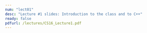 ```yaml
---
num: "lect01"
desc: "Lecture #1 slides: Introduction to the class and to C++"
ready: false
pdfurl: /lectures/CS16_Lecture1.pdf
---
```


